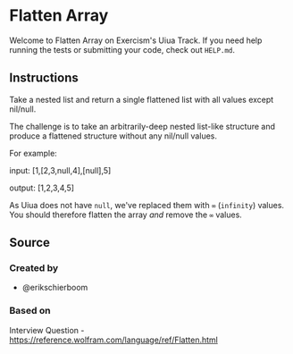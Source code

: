 # Flatten Array

Welcome to Flatten Array on Exercism's Uiua Track.
If you need help running the tests or submitting your code, check out `HELP.md`.

## Instructions

Take a nested list and return a single flattened list with all values except nil/null.

The challenge is to take an arbitrarily-deep nested list-like structure and produce a flattened structure without any nil/null values.

For example:

input: [1,[2,3,null,4],[null],5]

output: [1,2,3,4,5]

As Uiua does not have `null`, we've replaced them with `∞` (`infinity`) values.
You should therefore flatten the array _and_ remove the `∞` values.

## Source

### Created by

- @erikschierboom

### Based on

Interview Question - https://reference.wolfram.com/language/ref/Flatten.html